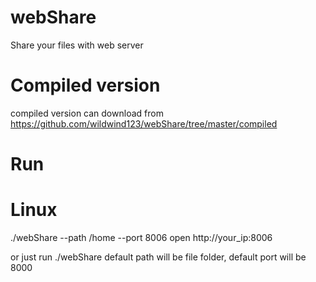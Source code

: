 # webShare
Share your files with web server

# Compiled version
compiled version can download from 
https://github.com/wildwind123/webShare/tree/master/compiled
# Run
# Linux 
./webShare --path /home --port 8006
open http://your_ip:8006

or just run ./webShare
default path will be file folder, default port will be 8000
